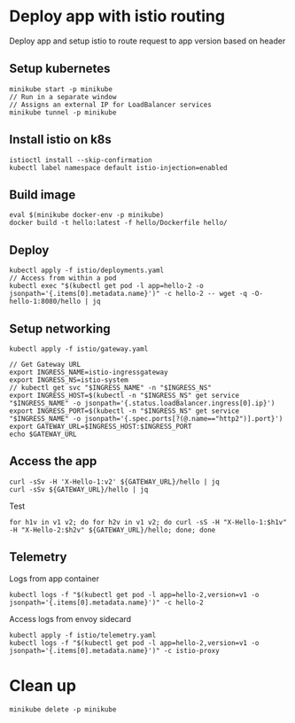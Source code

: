 # Deploy app with istio routing

Deploy app and setup istio to route request to app version based on header

## Setup kubernetes

```
minikube start -p minikube
// Run in a separate window
// Assigns an external IP for LoadBalancer services
minikube tunnel -p minikube
```

## Install istio on k8s

```
istioctl install --skip-confirmation
kubectl label namespace default istio-injection=enabled
```

## Build image

```
eval $(minikube docker-env -p minikube)
docker build -t hello:latest -f hello/Dockerfile hello/
```

## Deploy

```
kubectl apply -f istio/deployments.yaml
// Access from within a pod
kubectl exec "$(kubectl get pod -l app=hello-2 -o jsonpath='{.items[0].metadata.name}')" -c hello-2 -- wget -q -O- hello-1:8080/hello | jq
```

## Setup networking

```
kubectl apply -f istio/gateway.yaml

// Get Gateway URL
export INGRESS_NAME=istio-ingressgateway
export INGRESS_NS=istio-system
// kubectl get svc "$INGRESS_NAME" -n "$INGRESS_NS"
export INGRESS_HOST=$(kubectl -n "$INGRESS_NS" get service "$INGRESS_NAME" -o jsonpath='{.status.loadBalancer.ingress[0].ip}')
export INGRESS_PORT=$(kubectl -n "$INGRESS_NS" get service "$INGRESS_NAME" -o jsonpath='{.spec.ports[?(@.name=="http2")].port}')
export GATEWAY_URL=$INGRESS_HOST:$INGRESS_PORT
echo $GATEWAY_URL
```

## Access the app

```
curl -sSv -H 'X-Hello-1:v2' ${GATEWAY_URL}/hello | jq
curl -sSv ${GATEWAY_URL}/hello | jq
```
Test
```
for h1v in v1 v2; do for h2v in v1 v2; do curl -sS -H "X-Hello-1:$h1v" -H "X-Hello-2:$h2v" ${GATEWAY_URL}/hello; done; done
```

## Telemetry

Logs from app container

```
kubectl logs -f "$(kubectl get pod -l app=hello-2,version=v1 -o jsonpath='{.items[0].metadata.name}')" -c hello-2
```

Access logs from envoy sidecard

```
kubectl apply -f istio/telemetry.yaml
kubectl logs -f "$(kubectl get pod -l app=hello-2,version=v1 -o jsonpath='{.items[0].metadata.name}')" -c istio-proxy
```

# Clean up

```
minikube delete -p minikube
```

